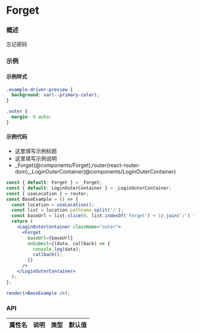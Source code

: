 
# Forget


### 概述

忘记密码


### 示例


#### 示例样式

```scss
.example-driver-preview {
  background: var(--primary-color);
}

.outer {
  margin: 0 auto;
}
```

#### 示例代码

- 这里填写示例标题
- 这里填写示例说明
- _Forget(@components/Forget),router(react-router-dom),_LoginOuterContainer(@components/LoginOuterContainer)

```jsx
const { default: Forget } = _Forget;
const { default: LoginOuterContainer } = _LoginOuterContainer;
const { useLocation } = router;
const BaseExample = () => {
  const location = useLocation();
  const list = location.pathname.split('/');
  const baseUrl = list.slice(0, list.indexOf('Forget') + 1).join('/') + '/account';
  return (
    <LoginOuterContainer className="outer">
      <Forget
        baseUrl={baseUrl}
        onSubmit={(data, callback) => {
          console.log(data);
          callback();
        }}
      />
    </LoginOuterContainer>
  );
};

render(<BaseExample />);

```


### API

|属性名|说明|类型|默认值|
|  ---  | ---  | --- | --- |

